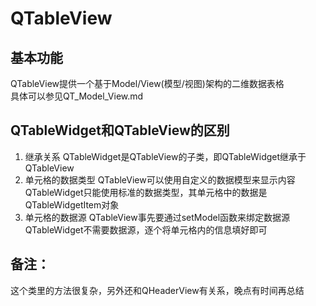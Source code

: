 # QTableView

## 基本功能
QTableView提供一个基于Model/View(模型/视图)架构的二维数据表格  
具体可以参见QT_Model_View.md  


## QTableWidget和QTableView的区别
1. 继承关系
QTableWidget是QTableView的子类，即QTableWidget继承于QTableView  
2. 单元格的数据类型
QTableView可以使用自定义的数据模型来显示内容  
QTableWidget只能使用标准的数据类型，其单元格中的数据是QTableWidgetItem对象  
3. 单元格的数据源
QTableView事先要通过setModel函数来绑定数据源  
QTableWidget不需要数据源，逐个将单元格内的信息填好即可  


## 备注：
这个类里的方法很复杂，另外还和QHeaderView有关系，晚点有时间再总结